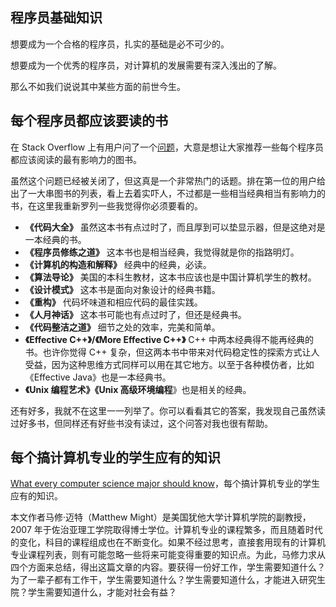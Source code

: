 ## 程序员基础知识
想要成为一个合格的程序员，扎实的基础是必不可少的。

想要成为一个优秀的程序员，对计算机的发展需要有深入浅出的了解。

那么不如我们说说其中某些方面的前世今生。


## 每个程序员都应该要读的书
在 Stack Overflow 上有用户问了一个[问题](https://stackoverflow.com/questions/1711/what-is-the-single-most-influential-book-every-programmer-should-read)，大意是想让大家推荐一些每个程序员都应该阅读的最有影响力的图书。

虽然这个问题已经被关闭了，但这真是一个非常热门的话题。排在第一位的用户给出了一大串图书的列表，看上去着实吓人，不过都是一些相当经典相当有影响力的书，在这里我重新罗列一些我觉得你必须要看的。

* **《代码大全》** 虽然这本书有点过时了，而且厚到可以垫显示器，但是这绝对是一本经典的书。
* **《程序员修练之道》** 这本书也是相当经典，我觉得就是你的指路明灯。
* **《计算机的构造和解释》** 经典中的经典，必读。
* **《算法导论》** 美国的本科生教材，这本书应该也是中国计算机学生的教材。
* **《设计模式》** 这本书是面向对象设计的经典书籍。
* **《重构》** 代码坏味道和相应代码的最佳实践。
* **《人月神话》** 这本书可能也有点过时了，但还是经典书。
* **《代码整洁之道》** 细节之处的效率，完美和简单。
* **《Effective C++》/《More Effective C++》** C++ 中两本经典得不能再经典的书。也许你觉得 C++ 复杂，但这两本书中带来对代码稳定性的探索方式让人受益，因为这种思维方式同样可以用在其它地方。以至于各种模仿者，比如《Effective Java》也是一本经典书。
* **《Unix 编程艺术》《Unix 高级环境编程**》也是相关的经典。
 
还有好多，我就不在这里一一列举了。你可以看看其它的答案，我发现自己虽然读过好多书，但同样还有好些书没有读过，这个问答对我也很有帮助。

## 每个搞计算机专业的学生应有的知识

[What every computer science major should know](http://matt.might.net/articles/what-cs-majors-should-know/)，每个搞计算机专业的学生应有的知识。

本文作者马修·迈特（Matthew Might）是美国犹他大学计算机学院的副教授，2007 年于佐治亚理工学院取得博士学位。计算机专业的课程繁多，而且随着时代的变化，科目的课程组成也在不断变化。如果不经过思考，直接套用现有的计算机专业课程列表，则有可能忽略一些将来可能变得重要的知识点。为此，马修力求从四个方面来总结，得出这篇文章的内容。要获得一份好工作，学生需要知道什么？为了一辈子都有工作干，学生需要知道什么？学生需要知道什么，才能进入研究生院？学生需要知道什么，才能对社会有益？
